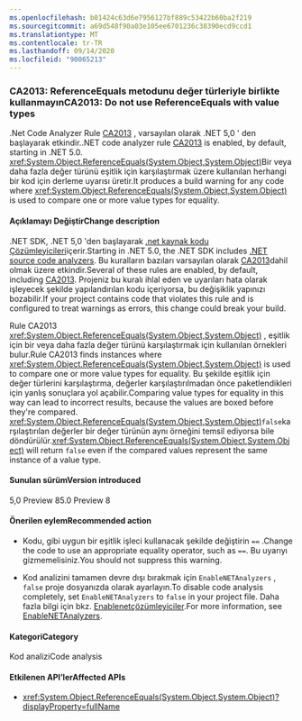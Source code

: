 ```yaml
---
ms.openlocfilehash: b01424c63d6e7956127bf889c53422b60ba2f219
ms.sourcegitcommit: a69d548f90a03e105ee6701236c38390ecd9ccd1
ms.translationtype: MT
ms.contentlocale: tr-TR
ms.lasthandoff: 09/14/2020
ms.locfileid: "90065213"
---
```

### <a name="ca2013-do-not-use-referenceequals-with-value-types"></a><span data-ttu-id="0e7a7-101">CA2013: ReferenceEquals metodunu değer türleriyle birlikte kullanmayın</span><span class="sxs-lookup"><span data-stu-id="0e7a7-101">CA2013: Do not use ReferenceEquals with value types</span></span>

<span data-ttu-id="0e7a7-102">.Net Code Analyzer Rule [CA2013](/visualstudio/code-quality/ca2013) , varsayılan olarak .NET 5,0 ' den başlayarak etkindir.</span><span class="sxs-lookup"><span data-stu-id="0e7a7-102">.NET code analyzer rule [CA2013](/visualstudio/code-quality/ca2013) is enabled, by default, starting in .NET 5.0.</span></span> <span data-ttu-id="0e7a7-103"><xref:System.Object.ReferenceEquals(System.Object,System.Object)>Bir veya daha fazla değer türünü eşitlik için karşılaştırmak üzere kullanılan herhangi bir kod için derleme uyarısı üretir.</span><span class="sxs-lookup"><span data-stu-id="0e7a7-103">It produces a build warning for any code where <xref:System.Object.ReferenceEquals(System.Object,System.Object)> is used to compare one or more value types for equality.</span></span>

#### <a name="change-description"></a><span data-ttu-id="0e7a7-104">Açıklamayı Değiştir</span><span class="sxs-lookup"><span data-stu-id="0e7a7-104">Change description</span></span>

<span data-ttu-id="0e7a7-105">.NET SDK, .NET 5,0 'den başlayarak [.net kaynak kodu Çözümleyicileri](../../../../docs/fundamentals/productivity/code-analysis.md)içerir.</span><span class="sxs-lookup"><span data-stu-id="0e7a7-105">Starting in .NET 5.0, the .NET SDK includes [.NET source code analyzers](../../../../docs/fundamentals/productivity/code-analysis.md).</span></span> <span data-ttu-id="0e7a7-106">Bu kuralların bazıları varsayılan olarak [CA2013](/visualstudio/code-quality/ca2013)dahil olmak üzere etkindir.</span><span class="sxs-lookup"><span data-stu-id="0e7a7-106">Several of these rules are enabled, by default, including [CA2013](/visualstudio/code-quality/ca2013).</span></span> <span data-ttu-id="0e7a7-107">Projeniz bu kuralı ihlal eden ve uyarıları hata olarak işleyecek şekilde yapılandırılan kodu içeriyorsa, bu değişiklik yapınızı bozabilir.</span><span class="sxs-lookup"><span data-stu-id="0e7a7-107">If your project contains code that violates this rule and is configured to treat warnings as errors, this change could break your build.</span></span>

<span data-ttu-id="0e7a7-108">Rule CA2013 <xref:System.Object.ReferenceEquals(System.Object,System.Object)> , eşitlik için bir veya daha fazla değer türünü karşılaştırmak için kullanılan örnekleri bulur.</span><span class="sxs-lookup"><span data-stu-id="0e7a7-108">Rule CA2013 finds instances where <xref:System.Object.ReferenceEquals(System.Object,System.Object)> is used to compare one or more value types for equality.</span></span> <span data-ttu-id="0e7a7-109">Bu şekilde eşitlik için değer türlerini karşılaştırma, değerler karşılaştırılmadan önce paketlendikleri için yanlış sonuçlara yol açabilir.</span><span class="sxs-lookup"><span data-stu-id="0e7a7-109">Comparing value types for equality in this way can lead to incorrect results, because the values are boxed before they're compared.</span></span> <span data-ttu-id="0e7a7-110"><xref:System.Object.ReferenceEquals(System.Object,System.Object)>`false`karşılaştırılan değerler bir değer türünün aynı örneğini temsil ediyorsa bile döndürülür.</span><span class="sxs-lookup"><span data-stu-id="0e7a7-110"><xref:System.Object.ReferenceEquals(System.Object,System.Object)> will return `false` even if the compared values represent the same instance of a value type.</span></span>

#### <a name="version-introduced"></a><span data-ttu-id="0e7a7-111">Sunulan sürüm</span><span class="sxs-lookup"><span data-stu-id="0e7a7-111">Version introduced</span></span>

<span data-ttu-id="0e7a7-112">5,0 Preview 8</span><span class="sxs-lookup"><span data-stu-id="0e7a7-112">5.0 Preview 8</span></span>

#### <a name="recommended-action"></a><span data-ttu-id="0e7a7-113">Önerilen eylem</span><span class="sxs-lookup"><span data-stu-id="0e7a7-113">Recommended action</span></span>

- <span data-ttu-id="0e7a7-114">Kodu, gibi uygun bir eşitlik işleci kullanacak şekilde değiştirin `==` .</span><span class="sxs-lookup"><span data-stu-id="0e7a7-114">Change the code to use an appropriate equality operator, such as `==`.</span></span> <span data-ttu-id="0e7a7-115">Bu uyarıyı gizmemelisiniz.</span><span class="sxs-lookup"><span data-stu-id="0e7a7-115">You should not suppress this warning.</span></span>

- <span data-ttu-id="0e7a7-116">Kod analizini tamamen devre dışı bırakmak için `EnableNETAnalyzers` , `false` proje dosyanızda olarak ayarlayın.</span><span class="sxs-lookup"><span data-stu-id="0e7a7-116">To disable code analysis completely, set `EnableNETAnalyzers` to `false` in your project file.</span></span> <span data-ttu-id="0e7a7-117">Daha fazla bilgi için bkz. [Enablenetçözümleyiciler](../../../../docs/core/project-sdk/msbuild-props.md#enablenetanalyzers).</span><span class="sxs-lookup"><span data-stu-id="0e7a7-117">For more information, see [EnableNETAnalyzers](../../../../docs/core/project-sdk/msbuild-props.md#enablenetanalyzers).</span></span>

#### <a name="category"></a><span data-ttu-id="0e7a7-118">Kategori</span><span class="sxs-lookup"><span data-stu-id="0e7a7-118">Category</span></span>

<span data-ttu-id="0e7a7-119">Kod analizi</span><span class="sxs-lookup"><span data-stu-id="0e7a7-119">Code analysis</span></span>

#### <a name="affected-apis"></a><span data-ttu-id="0e7a7-120">Etkilenen API’ler</span><span class="sxs-lookup"><span data-stu-id="0e7a7-120">Affected APIs</span></span>

- <xref:System.Object.ReferenceEquals(System.Object,System.Object)?displayProperty=fullName>

<!--

#### Affected APIs

- `M:System.Object.ReferenceEquals(System.Object,System.Object)`

-->
